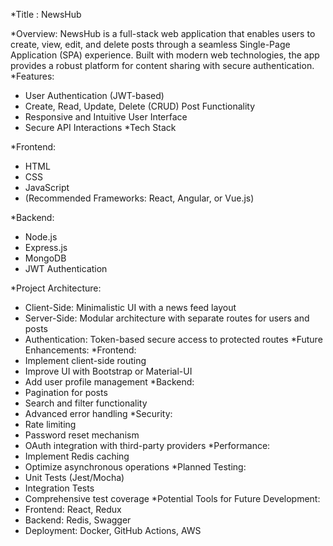 *Title : NewsHub

*Overview:
NewsHub is a full-stack web application that enables users to create, view, edit, and delete posts through a seamless Single-Page Application (SPA) experience. 
Built with modern web technologies, the app provides a robust platform for content sharing with secure authentication.
*Features:
- User Authentication (JWT-based)
- Create, Read, Update, Delete (CRUD) Post Functionality
- Responsive and Intuitive User Interface
- Secure API Interactions
*Tech Stack

*Frontend:
- HTML
- CSS
- JavaScript
- (Recommended Frameworks: React, Angular, or Vue.js)

*Backend:
- Node.js
- Express.js
- MongoDB
- JWT Authentication

*Project Architecture:
- Client-Side: Minimalistic UI with a news feed layout
- Server-Side: Modular architecture with separate routes for users and posts
- Authentication: Token-based secure access to protected routes
*Future Enhancements:
*Frontend:
- Implement client-side routing
- Improve UI with Bootstrap or Material-UI
- Add user profile management
*Backend:
- Pagination for posts
- Search and filter functionality
- Advanced error handling
*Security:
- Rate limiting
- Password reset mechanism
- OAuth integration with third-party providers
*Performance:
- Implement Redis caching
- Optimize asynchronous operations
*Planned Testing:
- Unit Tests (Jest/Mocha)
- Integration Tests
- Comprehensive test coverage
*Potential Tools for Future Development:
- Frontend: React, Redux
- Backend: Redis, Swagger
- Deployment: Docker, GitHub Actions, AWS
